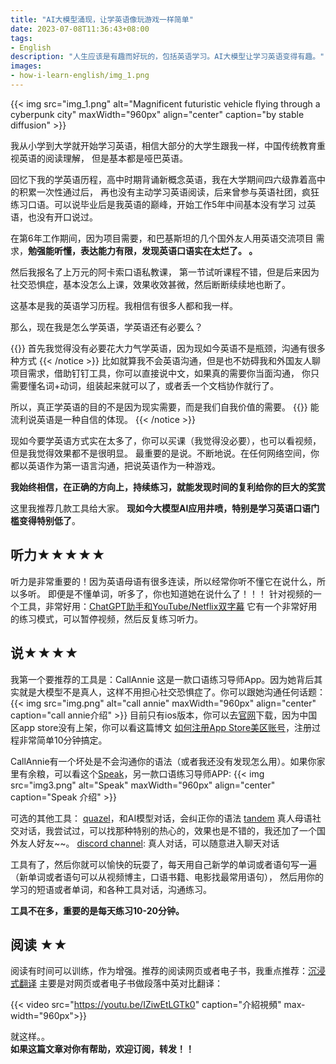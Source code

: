 ```yaml
---
title: "AI大模型涌现，让学英语像玩游戏一样简单"
date: 2023-07-08T11:36:43+08:00
tags:
- English
description: "人生应该是有趣而好玩的，包括英语学习。AI大模型让学习英语变得有趣。"
images:
- how-i-learn-english/img_1.png
---
```


{{< img src="img_1.png" alt="Magnificent futuristic vehicle flying through a cyberpunk city" maxWidth="960px" align="center" caption="by stable diffusion" >}}

我从小学到大学就开始学习英语，相信大部分的大学生跟我一样，中国传统教育重视英语的阅读理解， 但是基本都是哑巴英语。

回忆下我的学英语历程，高中时期背诵新概念英语，我在大学期间四六级靠着高中的积累一次性通过后，
再也没有主动学习英语阅读，后来曾参与英语社团，疯狂练习口语。可以说毕业后是我英语的巅峰，开始工作5年中间基本没有学习
过英语，也没有开口说过。 

在第6年工作期间，因为项目需要，和巴基斯坦的几个国外友人用英语交流项目
需求，**勉强能听懂，表达能力有限，发现英语口语实在太烂了。 。**

然后我报名了上万元的阿卡索口语私教课，
第一节试听课程不错，但是后来因为社交恐惧症，基本没怎么上课，效果收效甚微，然后断断续续地也断了。

这基本是我的英语学习历程。我相信有很多人都和我一样。 

那么，现在我是怎么学英语，学英语还有必要么？ 

{{<notice type="info">}}
首先我觉得没有必要花大力气学英语，因为现如今英语不是瓶颈，沟通有很多种方式
{{< /notice >}}
比如就算我不会英语沟通，但是也不妨碍我和外国友人聊项目需求，借助钉钉工具，你可以直接说中文，如果真的需要你当面沟通，
你只需要懂名词+动词，组装起来就可以了，或者丢一个文档协作就行了。

所以，真正学英语的目的不是因为现实需要，而是我们自我价值的需要。
{{<notice type="info">}}
能流利说英语是一种自信的体现。
{{< /notice >}}


现如今要学英语方式实在太多了，你可以买课（我觉得没必要），也可以看视频，但是我觉得效果都不是很明显。
最重要的是说。不断地说。在任何网络空间，你都以英语作为第一语言沟通，把说英语作为一种游戏。 

**我始终相信，在正确的方向上，持续练习，就能发现时间的复利给你的巨大的奖赏**

这里我推荐几款工具给大家。 **现如今大模型AI应用井喷，特别是学习英语口语门槛变得特别低了**。


## 听力★★★★★

听力是非常重要的！因为英语母语有很多连读，所以经常你听不懂它在说什么，所以多听。 即便是不懂单词，听多了，你也知道她在说什么了！！！
针对视频的一个工具，非常好用：[ChatGPT助手和YouTube/Netflix双字幕](https://chrome.google.com/webstore/detail/ai-translator-and-youtube/mjdbhokoopacimoekfgkcoogikbfgngb?hl=zh-CN)
它有一个非常好用的练习模式，可以暂停视频，然后反复练习听力。

## 说★★★★

我第一个要推荐的工具是：CallAnnie 这是一款口语练习导师App。因为她背后其实就是大模型不是真人，这样不用担心社交恐惧症了。你可以跟她沟通任何话题：
{{< img src="img.png" alt="call annie" maxWidth="960px" align="center" caption="call annie介绍" >}}
目前只有ios版本，你可以去[官网](https://callannie.ai/)下载，因为中国区app store没有上架，你可以看这篇博文
[如何注册App Store美区账号](/zh-cn/appleid-us-register/)，注册过程非常简单10分钟搞定。

CallAnnie有一个坏处是不会沟通你的语法（或者我还没有发现怎么用）。如果你家里有余粮，可以看这个[Speak](https://www.speak.com/)，另一款口语练习导师APP:
{{< img src="img3.png" alt="Speak" maxWidth="960px" align="center" caption="Speak 介绍" >}}

可选的其他工具：
[quazel](https://chat.quazel.com/home)，和AI模型对话，会纠正你的语法
[tandem](https://www.tandem.net/zh-hans) 真人母语社交对话，我尝试过，可以找那种特别的热心的，效果也是不错的，我还加了一个国外友人好友~~。
[discord channel](https://discord.gg/english): 真人对话，可以随意进入聊天对话 

工具有了，然后你就可以愉快的玩耍了，每天用自己新学的单词或者语句写一遍（新单词或者语句可以从视频博主，口语书籍、电影找最常用语句），
然后用你的学习的短语或者单词，和各种工具对话，沟通练习。

**工具不在多，重要的是每天练习10-20分钟。**


## 阅读 ★★

阅读有时间可以训练，作为增强。推荐的阅读网页或者电子书，我重点推荐：[沉浸式翻译](https://chrome.google.com/webstore/detail/immersive-translate/bpoadfkcbjbfhfodiogcnhhhpibjhbnh?hl=zh-CN)
主要是对网页或者电子书做段落中英对比翻译：

{{< video src="https://youtu.be/IZiwEtLGTk0" caption="介紹視頻" max-width="960px">}}
  

就这样。。  
**如果这篇文章对你有帮助，欢迎订阅，转发！！**





